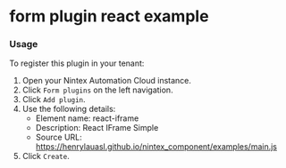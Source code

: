 # form plugin react example




### Usage
To register this plugin in your tenant:

1. Open your Nintex Automation Cloud instance.
2. Click `Form plugins` on the left navigation.
3. Click `Add plugin`.
4. Use the following details: 
    * Element name: react-iframe
    * Description: React IFrame Simple
    * Source URL: https://henrylauasl.github.io/nintex_component/examples/main.js
5. Click `Create`.